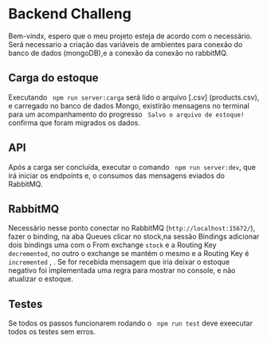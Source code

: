 # Backend Challeng

Bem-vindx, espero que o meu projeto esteja de acordo com o necessário.
Será necessario a criação das variáveis de ambientes para conexão do banco de dados (mongoDB),e a conexão da conexão no rabbitMQ.

## Carga do estoque

Executando ``` npm run server:carga``` será lido o arquivo [.csv] (products.csv), e carregado no banco de dados Mongo, existirão mensagens no terminal para um acompanhamento do progresso ``` Salvo o arquivo de estoque!``` confirma que foram migrados os dados.

## API

Após a carga ser concluída, executar o comando ``` npm run server:dev```, que irá iniciar os endpoints e, o consumos das mensagens eviados do RabbitMQ.

## RabbitMQ

Necessário nesse ponto conectar no RabbitMQ (`http://localhost:15672/`), fazer o binding, na aba Queues clicar no stock,na sessão Bindings adicionar dois bindings uma com o From exchange `stock` e a Routing Key `decremented`, no outro o exchange se mantém o mesmo e a Routing Key é `incremented` ,  .
Se for recebida mensagem que iria deixar o estoque negativo foi implementada uma regra para mostrar no console, e não atualizar o estoque.

## Testes

Se todos os passos funcionarem rodando o ``` npm run test``` deve exeecutar todos os testes sem erros.